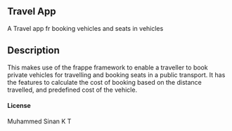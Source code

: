 ## Travel App

A Travel app fr booking vehicles and seats in vehicles

## Description

This makes use of the frappe framework to enable a traveller to book private vehicles for travelling and booking seats in a public transport. It has the features to calculate the cost of booking based on the distance travelled, and predefined cost of the vehicle.

#### License

Muhammed Sinan K T

